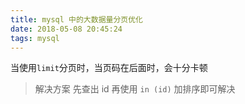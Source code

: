 ```yaml
---
title: mysql 中的大数据量分页优化
date: 2018-05-08 20:45:24
tags: mysql
---
```

当使用`limit`分页时，当页码在后面时，会十分卡顿

> 解决方案
先查出 id 再使用 `in (id)` 加排序即可解决